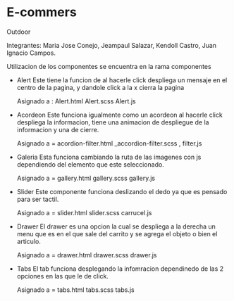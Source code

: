 # E-commers
Outdoor 

Integrantes: Maria Jose Conejo, Jeampaul Salazar, Kendoll Castro, Juan Ignacio Campos.

Utilizacion de los componentes se encuentra en la rama componentes

- Alert
    Este tiene la funcion de al hacerle click despliega un mensaje en el centro de la pagina, y dandole click a la x cierra la pagina
    
    Asignado a : Alert.html Alert.scss Alert.js

- Acordeon
    Este funciona igualmente como un acordeon al hacerle click despliega la informacion, tiene una animacion de despliegue de la informacion y una de cierre.
    
    Asignado a = acordion-filter.html _accordion-filter.scss , filter.js

- Galeria 
    Esta funciona cambiando la ruta de las imagenes con js dependiendo del elemento que este seleccionado.
    
    Asignado a = gallery.html gallery.scss gallery.js 

- Slider
    Este componente funciona deslizando el dedo ya que es pensado para ser tactil.
    
    Asignado a = slider.html slider.scss carrucel.js

- Drawer 
    El drawer es una opcion la cual se despliega a la derecha un menu que es en el que sale del carrito y se agrega el objeto o bien el articulo.
    
    Asignado a = drawer.html drawer.scss drawer.js 
 - Tabs
    El tab funciona desplegando la infomracion dependinedo de las 2 opciones en las que le de click.
    
    Asignado a = tabs.html tabs.scss tabs.js 
    
